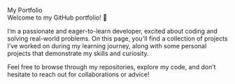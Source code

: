 My Portfolio
<br/>
Welcome to my GitHub portfolio! 🚀

I’m a passionate and eager-to-learn developer, excited about coding and solving real-world problems. On this page, you'll find a collection of projects I’ve worked on during my learning journey, along with some personal projects that demonstrate my skills and curiosity.

Feel free to browse through my repositories, explore my code, and don’t hesitate to reach out for collaborations or advice!
